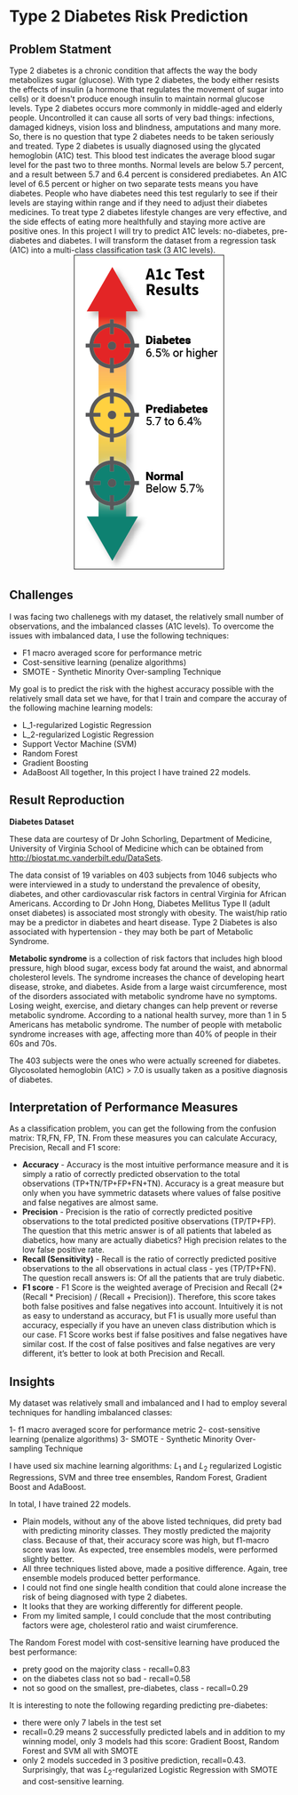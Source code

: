 # Type 2 Diabetes Risk Prediction
## Problem Statment
Type 2 diabetes is a chronic condition that affects the way the body metabolizes sugar (glucose). With type 2 diabetes, the body either resists the effects of insulin (a hormone that regulates the movement of sugar into cells) or it doesn't produce enough insulin to maintain normal glucose levels. Type 2 diabetes occurs more commonly in middle-aged and elderly people. Uncontrolled it can cause all sorts of very bad things: infections, damaged kidneys, vision loss and blindness, amputations and many more. So, there is no question that type 2 diabetes needs to be taken seriously and treated. Type 2 diabetes is usually diagnosed using the glycated hemoglobin (A1C) test. This blood test indicates the average blood sugar level for the past two to three months. Normal levels are below 5.7 percent, and a result between 5.7 and 6.4 percent is considered prediabetes. An A1C level of 6.5 percent or higher on two separate tests means you have diabetes.  People who have diabetes need this test regularly to see if their levels are staying within range and if they need to adjust their diabetes medicines. To treat type 2 diabetes lifestyle changes are very effective, and the side effects of eating more healthfully and staying more active are positive ones. In this project I will try to predict A1C levels: no-diabetes, pre-diabetes and diabetes. I will transform the dataset from a regression task (A1C) into a multi-class classification task (3 A1C levels).                                                                                                                                                        <span style="display:block;text-align:center">![png](A1c_normal_to_high_ranges.png)</span>

## Challenges

I was facing two challenegs with my dataset, the relatively small number of observations, and the imbalanced classes (A1C levels). To overcome the issues with imbalanced data, I use the following techniques:
-   F1 macro averaged score for performance metric
-   Cost-sensitive learning (penalize algorithms)
-   SMOTE - Synthetic Minority Over-sampling Technique

My goal is to predict the risk with the highest accuracy possible with the relatively small data set we have, for that I train and compare the accuray of the following machine learning models:
- L_1-regularized Logistic Regression
- L_2-regularized Logistic Regression
- Support Vector Machine (SVM)
- Random Forest
- Gradient Boosting
- AdaBoost
All together, In this project I have trained 22 models.

## Result Reproduction

**Diabetes Dataset**

These data are courtesy of Dr John Schorling, Department of Medicine, University of Virginia School of Medicine which can be obtained from http://biostat.mc.vanderbilt.edu/DataSets.

The data consist of 19 variables on 403 subjects from 1046 subjects who were interviewed in a study to understand the prevalence of obesity, diabetes, and other cardiovascular risk factors in central Virginia for African Americans. According to Dr John Hong, Diabetes Mellitus Type II (adult onset diabetes) is associated most strongly with obesity. The waist/hip ratio may be a predictor in diabetes and heart disease. Type 2 Diabetes is also associated with hypertension - they may both be part of Metabolic Syndrome.

**Metabolic syndrome** is a collection of risk factors that includes high blood pressure, high blood sugar, excess body fat around the waist, and abnormal cholesterol levels. The syndrome increases the chance of developing heart disease, stroke, and diabetes. Aside from a large waist circumference, most of the disorders associated with metabolic syndrome have no symptoms. Losing weight, exercise, and dietary changes can help prevent or reverse metabolic syndrome. According to a national health survey, more than 1 in 5 Americans has metabolic syndrome. The number of people with metabolic syndrome increases with age, affecting more than 40% of people in their 60s and 70s.

The 403 subjects were the ones who were actually screened for diabetes. Glycosolated hemoglobin (A1C) > 7.0 is usually taken as a positive diagnosis of diabetes.

## Interpretation of Performance Measures

As a classification problem, you can get the following from the confusion matrix: TR,FN, FP, TN. From these measures you can calculate Accuracy, Precision, Recall and F1 score:
  - **Accuracy** - Accuracy is the most intuitive performance measure and it is simply a ratio of correctly predicted observation to the total observations (TP+TN/TP+FP+FN+TN). Accuracy is a great measure but only when you have symmetric datasets where values of false positive and false negatives are almost same. 
  - **Precision** - Precision is the ratio of correctly predicted positive observations to the total predicted positive observations (TP/TP+FP). The question that this metric answer is of all patients that labeled as diabetics, how many are actually diabetics? High precision relates to the low false positive rate.
  - **Recall (Sensitivity)** - Recall is the ratio of correctly predicted positive observations to the all observations in actual class - yes (TP/TP+FN). The question recall answers is: Of all the patients that are truly diabetic.
  - **F1 score** - F1 Score is the weighted average of Precision and Recall (2*(Recall * Precision) / (Recall + Precision)). Therefore, this score takes both false positives and false negatives into account. Intuitively it is not as easy to understand as accuracy, but F1 is usually more useful than accuracy, especially if you have an uneven class distribution which is our case. F1 Score works best if false positives and false negatives have similar cost. If the cost of false positives and false negatives are very different, it’s better to look at both Precision and Recall. 

## Insights

My dataset was relatively small and imbalanced and I had to employ several techniques for handling imbalanced classes:

  1- f1 macro averaged score for performance metric
  2- cost-sensitive learning (penalize algorithms)
  3- SMOTE - Synthetic Minority Over-sampling Technique

I have used six machine learning algorithms: $L_1$ and $L_2$ regularized Logistic Regressions, SVM and three tree ensembles, Random Forest, Gradient Boost and AdaBoost.

In total, I have trained 22 models.

  - Plain models, without any of the above listed techniques, did prety bad with predicting minority classes. They mostly predicted the majority class. Because of that, their accuracy score was high, but f1-macro score was low. As expected, tree ensembles models, were performed slightly better.
  - All three techniques listed above, made a positive difference. Again, tree ensemble models produced better performance.
  - I could not find one single health condition that could alone increase the risk of being diagnosed with type 2 diabetes.
  - It looks that they are working differently for different people.
  - From my limited sample, I could conclude that the most contributing factors were age, cholesterol ratio and waist cirumference.

The Random Forest model with cost-sensitive learning have produced the best performance:

  - prety good on the majority class - recall=0.83
  - on the diabetes class not so bad - recall=0.58
  - not so good on the smallest, pre-diabetes, class - recall=0.29

It is interesting to note the following regarding predicting pre-diabetes:

  - there were only 7 labels in the test set
  - recall=0.29 means 2 successfully predicted labels and in addition to my winning model, only 3 models had this score: Gradient Boost, Random Forest and SVM all with SMOTE
  - only 2 models succeded in 3 positive prediction, recall=0.43. Surprisingly, that was $L_2$-regularized Logistic Regression with SMOTE and cost-sensitive learning.


